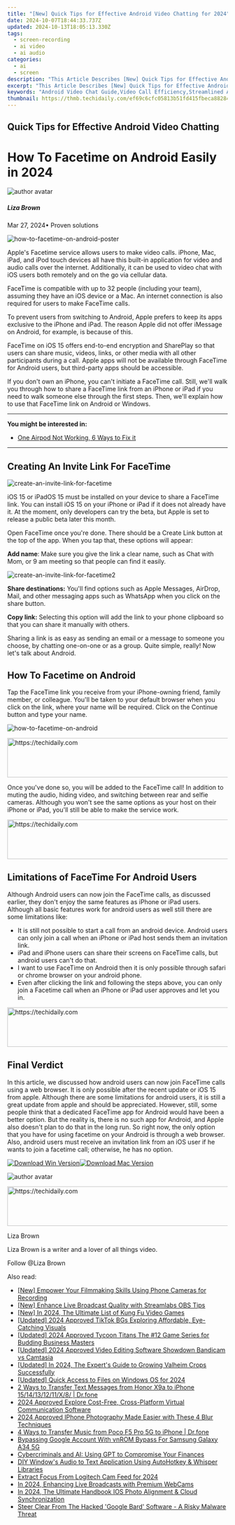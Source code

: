 ```yaml
---
title: "[New] Quick Tips for Effective Android Video Chatting for 2024"
date: 2024-10-07T18:44:33.737Z
updated: 2024-10-13T18:05:13.330Z
tags: 
  - screen-recording
  - ai video
  - ai audio
categories: 
  - ai
  - screen
description: "This Article Describes [New] Quick Tips for Effective Android Video Chatting for 2024"
excerpt: "This Article Describes [New] Quick Tips for Effective Android Video Chatting for 2024"
keywords: "Android Video Chat Guide,Video Call Efficiency,Streamlined Android Video,Quick Video Chatting Hacks,Optimize Android Video Talk,Effective Video Chats on Android,Enhance Android Video Communication"
thumbnail: https://thmb.techidaily.com/ef69c6cfc05813b51fd415fbeca882846dc473b99199e876bd020898984fe0d1.png
---
```


## Quick Tips for Effective Android Video Chatting

# How To Facetime on Android Easily in 2024

![author avatar](https://lh5.googleusercontent.com/-AIMmjowaFs4/AAAAAAAAAAI/AAAAAAAAABc/Y5UmwDaI7HU/s250-c-k/photo.jpg)

##### Liza Brown

 Mar 27, 2024• Proven solutions

![how-to-facetime-on-android-poster](https://images.wondershare.com/filmora/article-images/how-to-facetime-on-android-poster.png)

Apple's Facetime service allows users to make video calls. iPhone, Mac, iPad, and iPod touch devices all have this built-in application for video and audio calls over the internet. Additionally, it can be used to video chat with iOS users both remotely and on the go via cellular data.

FaceTime is compatible with up to 32 people (including your team), assuming they have an iOS device or a Mac. An internet connection is also required for users to make FaceTime calls.

To prevent users from switching to Android, Apple prefers to keep its apps exclusive to the iPhone and iPad. The reason Apple did not offer iMessage on Android, for example, is because of this.

FaceTime on iOS 15 offers end-to-end encryption and SharePlay so that users can share music, videos, links, or other media with all other participants during a call. Apple apps will not be available through FaceTime for Android users, but third-party apps should be accessible.

If you don't own an iPhone, you can't initiate a FaceTime call. Still, we'll walk you through how to share a FaceTime link from an iPhone or iPad if you need to walk someone else through the first steps. Then, we'll explain how to use that FaceTime link on Android or Windows.

---

**You might be interested in:**

* [One Airpod Not Working, 6 Ways to Fix it](https://tools.techidaily.com/wondershare/filmora/download/)

---

## **Creating An Invite Link For FaceTime**

![create-an-invite-link-for-facetime](https://images.wondershare.com/filmora/article-images/create-an-invite-link-for-facetime.png)

iOS 15 or iPadOS 15 must be installed on your device to share a FaceTime link. You can install iOS 15 on your iPhone or iPad if it does not already have it. At the moment, only developers can try the beta, but Apple is set to release a public beta later this month.

Open FaceTime once you're done. There should be a Create Link button at the top of the app. When you tap that, these options will appear:

**Add name**: Make sure you give the link a clear name, such as Chat with Mom, or 9 am meeting so that people can find it easily.

![create-an-invite-link-for-facetime2](https://images.wondershare.com/filmora/article-images/create-an-invite-link-for-facetime2.png)

**Share destinations:** You'll find options such as Apple Messages, AirDrop, Mail, and other messaging apps such as WhatsApp when you click on the share button.

**Copy link:** Selecting this option will add the link to your phone clipboard so that you can share it manually with others.

Sharing a link is as easy as sending an email or a message to someone you choose, by chatting one-on-one or as a group. Quite simple, really! Now let's talk about Android.

## **How To Facetime on Android**

Tap the FaceTime link you receive from your iPhone-owning friend, family member, or colleague. You'll be taken to your default browser when you click on the link, where your name will be required. Click on the Continue button and type your name.

![how-to-facetime-on-android](https://images.wondershare.com/filmora/article-images/how-to-facetime-on-android.png)

<!-- affiliate ads begin -->
<a href="https://zebaoaffiliateprogram.pxf.io/c/5597632/2137975/21526" target="_top" id="2137975">
  <img src="//a.impactradius-go.com/display-ad/21526-2137975" border="0" alt="https://techidaily.com" width="728" height="90"/>
</a>
<img height="0" width="0" src="https://zebaoaffiliateprogram.pxf.io/i/5597632/2137975/21526" style="position:absolute;visibility:hidden;" border="0" />
<!-- affiliate ads end -->

Once you've done so, you will be added to the FaceTime call! In addition to muting the audio, hiding video, and switching between rear and selfie cameras. Although you won't see the same options as your host on their iPhone or iPad, you'll still be able to make the service work.

<!-- affiliate ads begin -->
<a href="https://appsumo.8odi.net/c/5597632/2144278/7443" target="_top" id="2144278">
  <img src="//a.impactradius-go.com/display-ad/7443-2144278" border="0" alt="https://techidaily.com" width="728" height="90"/>
</a>
<img height="0" width="0" src="https://appsumo.8odi.net/i/5597632/2144278/7443" style="position:absolute;visibility:hidden;" border="0" />
<!-- affiliate ads end -->

## **Limitations of FaceTime For Android Users**

Although Android users can now join the FaceTime calls, as discussed earlier, they don't enjoy the same features as iPhone or iPad users. Although all basic features work for android users as well still there are some limitations like:

* It is still not possible to start a call from an android device. Android users can only join a call when an iPhone or iPad host sends them an invitation link.
* iPad and iPhone users can share their screens on FaceTime calls, but android users can't do that.
* I want to use FaceTime on Android then it is only possible through safari or chrome browser on your android phone.
* Even after clicking the link and following the steps above, you can only join a Facetime call when an iPhone or iPad user approves and let you in.

<!-- affiliate ads begin -->
<a href="https://imp.i110150.net/c/5597632/798161/11305" target="_top" id="798161">
  <img src="//a.impactradius-go.com/display-ad/11305-798161" border="0" alt="https://techidaily.com" width="728" height="90"/>
</a>
<img height="0" width="0" src="https://imp.i110150.net/i/5597632/798161/11305" style="position:absolute;visibility:hidden;" border="0" />
<!-- affiliate ads end -->

## **Final Verdict**

In this article, we discussed how android users can now join FaceTime calls using a web browser. It is only possible after the recent update or iOS 15 from apple. Although there are some limitations for android users, it is still a great update from apple and should be appreciated. However, still, some people think that a dedicated FaceTime app for Android would have been a better option. But the reality is, there is no such app for Android, and Apple also doesn't plan to do that in the long run. So right now, the only option that you have for using facetime on your Android is through a web browser. Also, android users must receive an invitation link from an iOS user if he wants to join a facetime call; otherwise, he has no option.

[![Download Win Version](https://images.wondershare.com/filmora/guide/download-btn-win.jpg)](https://tools.techidaily.com/wondershare/filmora/download/)[![Download Mac Version](https://images.wondershare.com/filmora/guide/download-btn-mac.jpg)](https://tools.techidaily.com/wondershare/filmora/download/)

![author avatar](https://lh5.googleusercontent.com/-AIMmjowaFs4/AAAAAAAAAAI/AAAAAAAAABc/Y5UmwDaI7HU/s250-c-k/photo.jpg)

<!-- affiliate ads begin -->
<a href="https://unicoeye.pxf.io/c/5597632/2134238/18498" target="_top" id="2134238">
  <img src="//a.impactradius-go.com/display-ad/18498-2134238" border="0" alt="https://techidaily.com" width="728" height="90"/>
</a>
<img height="0" width="0" src="https://unicoeye.pxf.io/i/5597632/2134238/18498" style="position:absolute;visibility:hidden;" border="0" />
<!-- affiliate ads end -->

Liza Brown

Liza Brown is a writer and a lover of all things video.

Follow @Liza Brown

<ins class="adsbygoogle"
      style="display:block"
      data-ad-client="ca-pub-7571918770474297"
      data-ad-slot="8358498916"
      data-ad-format="auto"
      data-full-width-responsive="true"></ins>

<span class="atpl-alsoreadstyle">Also read:</span>
<div><ul>
<li><a href="https://visual-screen-recording.techidaily.com/new-empower-your-filmmaking-skills-using-phone-cameras-for-recording/"><u>[New] Empower Your Filmmaking Skills Using Phone Cameras for Recording</u></a></li>
<li><a href="https://visual-screen-recording.techidaily.com/new-enhance-live-broadcast-quality-with-streamlabs-obs-tips/"><u>[New] Enhance Live Broadcast Quality with Streamlabs OBS Tips</u></a></li>
<li><a href="https://visual-screen-recording.techidaily.com/new-in-2024-the-ultimate-list-of-kung-fu-video-games/"><u>[New] In 2024, The Ultimate List of Kung Fu Video Games</u></a></li>
<li><a href="https://fox-access.techidaily.com/updated-2024-approved-tiktok-bgs-exploring-affordable-eye-catching-visuals/"><u>[Updated] 2024 Approved TikTok BGs Exploring Affordable, Eye-Catching Visuals</u></a></li>
<li><a href="https://visual-screen-recording.techidaily.com/updated-2024-approved-tycoon-titans-the-12-game-series-for-budding-business-masters/"><u>[Updated] 2024 Approved Tycoon Titans The #12 Game Series for Budding Business Masters</u></a></li>
<li><a href="https://visual-screen-recording.techidaily.com/updated-2024-approved-video-editing-software-showdown-bandicam-vs-camtasia/"><u>[Updated] 2024 Approved Video Editing Software Showdown Bandicam vs Camtasia</u></a></li>
<li><a href="https://visual-screen-recording.techidaily.com/updated-in-2024-the-experts-guide-to-growing-valheim-crops-successfully/"><u>[Updated] In 2024, The Expert's Guide to Growing Valheim Crops Successfully</u></a></li>
<li><a href="https://fox-helps.techidaily.com/updated-quick-access-to-files-on-windows-os-for-2024/"><u>[Updated] Quick Access to Files on Windows OS for 2024</u></a></li>
<li><a href="https://blog-min.techidaily.com/2-ways-to-transfer-text-messages-from-honor-x9a-to-iphone-1514131211x8-drfone-by-drfone-transfer-from-android-transfer-from-android/"><u>2 Ways to Transfer Text Messages from Honor X9a to iPhone 15/14/13/12/11/X/8/ | Dr.fone</u></a></li>
<li><a href="https://visual-screen-recording.techidaily.com/2024-approved-explore-cost-free-cross-platform-virtual-communication-software/"><u>2024 Approved Explore Cost-Free, Cross-Platform Virtual Communication Software</u></a></li>
<li><a href="https://extra-support.techidaily.com/2024-approved-iphone-photography-made-easier-with-these-4-blur-techniques/"><u>2024 Approved IPhone Photography Made Easier with These 4 Blur Techniques</u></a></li>
<li><a href="https://blog-min.techidaily.com/4-ways-to-transfer-music-from-poco-f5-pro-5g-to-iphone-drfone-by-drfone-transfer-from-android-transfer-from-android/"><u>4 Ways to Transfer Music from Poco F5 Pro 5G to iPhone | Dr.fone</u></a></li>
<li><a href="https://android-unlock.techidaily.com/bypassing-google-account-with-vnrom-bypass-for-samsung-galaxy-a34-5g-by-drfone-android/"><u>Bypassing Google Account With vnROM Bypass For Samsung Galaxy A34 5G</u></a></li>
<li><a href="https://tech-hub.techidaily.com/cybercriminals-and-ai-using-gpt-to-compromise-your-finances/"><u>Cybercriminals and AI: Using GPT to Compromise Your Finances</u></a></li>
<li><a href="https://win11-tips.techidaily.com/diy-windows-audio-to-text-application-using-autohotkey-and-whisper-libraries/"><u>DIY Window's Audio to Text Application Using AutoHotkey & Whisper Libraries</u></a></li>
<li><a href="https://visual-screen-recording.techidaily.com/extract-focus-from-logitech-cam-feed-for-2024/"><u>Extract Focus From Logitech Cam Feed for 2024</u></a></li>
<li><a href="https://visual-screen-recording.techidaily.com/in-2024-enhancing-live-broadcasts-with-premium-webcams/"><u>In 2024, Enhancing Live Broadcasts with Premium WebCams</u></a></li>
<li><a href="https://some-approaches.techidaily.com/in-2024-the-ultimate-handbook-ios-photo-alignment-and-cloud-synchronization/"><u>In 2024, The Ultimate Handbook IOS Photo Alignment & Cloud Synchronization</u></a></li>
<li><a href="https://tech-hub.techidaily.com/steer-clear-from-the-hacked-google-bard-software-a-risky-malware-threat/"><u>Steer Clear From The Hacked 'Google Bard' Software - A Risky Malware Threat</u></a></li>
</ul></div>

